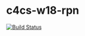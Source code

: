 # c4cs-w18-rpn
[![Build Status](https://travis-ci.org/samjhall/c4cs-w18-rpn.svg?branch=master)](https://travis-ci.org/samjhall/c4cs-w18-rpn)
